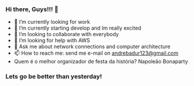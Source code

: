 ### Hi there, Guys!!! 👋

- 🔭 I’m currently looking for work
- 🌱 I’m currently starting develop and Im really excited 
- 👯 I’m looking to collaborate with everybody 
- 🤔 I’m looking for help with AWS
- 💬 Ask me about network connections and computer architecture
- 📫 How to reach me: send me e-mail on andrebadur123@gmail.com
- Quem é o melhor organizador de festa da história? Napoleão Bonaparty

### Lets go be better than yesterday!
